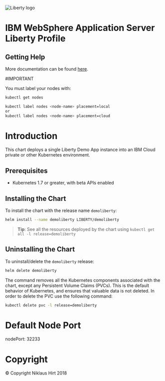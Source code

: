 ![Liberty logo](https://pbs.twimg.com/media/DFSr-oYXkAAuMWh.jpg)

# IBM WebSphere Application Server Liberty Profile


## Getting Help

More documentation can be found [here](https://developer.ibm.com/wasdev/websphere-liberty/).

#IMPORTANT

You must label your nodes with:
```bash
kubectl get nodes

kubectl label nodes <node-name> placement=local
or
kubectl label nodes <node-name> placement=cloud
```

# Introduction

This chart deploys a single Liberty Demo App instance into an IBM Cloud private or other Kubernetes environment.

## Prerequisites

- Kubernetes 1.7 or greater, with beta APIs enabled

## Installing the Chart

To install the chart with the release name `demoliberty`:

```sh
helm install --name demoliberty LIBERTY/demoliberty
```

> **Tip**: See all the resources deployed by the chart using `kubectl get all -l release=demoliberty`

## Uninstalling the Chart

To uninstall/delete the `demoliberty` release:

```sh
helm delete demoliberty
```

The command removes all the Kubernetes components associated with the chart, except any Persistent Volume Claims (PVCs).  This is the default behavior of Kubernetes, and ensures that valuable data is not deleted.  In order to delete the PVC use the following command:

```sh
kubectl delete pvc -l release=demoliberty
```

# Default Node Port
nodePort: 32233

# Copyright

© Copyright Niklaus Hirt 2018
